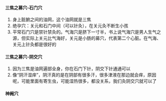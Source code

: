 #### 三焦之募穴-石门穴
1. 身上脏腑之间的油网，这个油网就是三焦
2. 绝孕穴：关元和石门中间（可以针灸），在关元灸不断生小孩
3. 平常石门穴是禁针禁灸的。气海穴是脐下一寸半，书上说气海穴是男人生气之源，但实际上关元比气海好，关元是小肠的募穴，代表第二个心脏。在气海、关元上针灸都是很好的
#### 三焦之募穴-阴交穴
1. 因为三焦是油网遍部全身，你在石门下针，阴交下针通通可以
2. 像“阴汗湿痒”，阴汗真的是在阴部有很多汗，很多津液在那边就会痒，原因呢，可能里面有寄生虫，可能湿热很多，都没关系，我们灸阴交穴就可以了
#### 神阙穴
 